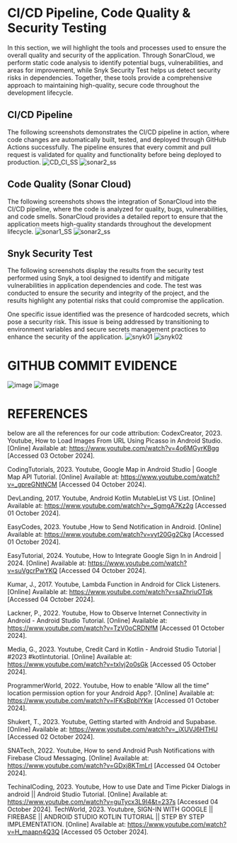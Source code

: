 # CI/CD Pipeline, Code Quality & Security Testing
In this section, we will highlight the tools and processes used to ensure the overall quality and security of the application. Through SonarCloud, we perform static code analysis to identify potential bugs, vulnerabilities, and areas for improvement, while Snyk Security Test helps us detect security risks in dependencies. Together, these tools provide a comprehensive approach to maintaining high-quality, secure code throughout the development lifecycle.

## CI/CD Pipeline
The following screenshots demonstrates the CI/CD pipeline in action, where code changes are automatically built, tested, and deployed through GitHub Actions successfully. The pipeline ensures that every commit and pull request is validated for quality and functionality before being deployed to production.
![CD_CI_SS](https://github.com/user-attachments/assets/c0c25a24-26f6-4b3a-a6c7-b5931413261b)
![sonar2_ss](https://github.com/user-attachments/assets/a8fd1d03-4a8c-4902-999e-b8e9b1012ab1)

## Code Quality (Sonar Cloud)
The following screenshots shows the integration of SonarCloud into the CI/CD pipeline, where the code is analyzed for quality, bugs, vulnerabilities, and code smells. SonarCloud provides a detailed report to ensure that the application meets high-quality standards throughout the development lifecycle.
![sonar1_SS](https://github.com/user-attachments/assets/b94efe2e-b605-45fc-b1d6-bf1f7baa2be9)
![sonar2_ss](https://github.com/user-attachments/assets/a8fd1d03-4a8c-4902-999e-b8e9b1012ab1)

## Snyk Security Test
The following screenshots display the results from the security test performed using Snyk, a tool designed to identify and mitigate vulnerabilities in application dependencies and code. The test was conducted to ensure the security and integrity of the project, and the results highlight any potential risks that could compromise the application.

One specific issue identified was the presence of hardcoded secrets, which pose a security risk. This issue is being addressed by transitioning to environment variables and secure secrets management practices to enhance the security of the application.
![snyk01](https://github.com/user-attachments/assets/5adb8fcc-20cd-4fd3-bb42-1da8207fbf07)
![snyk02](https://github.com/user-attachments/assets/f3cf3866-d989-414b-a927-68624e765139)

# GITHUB COMMIT EVIDENCE
![image](https://github.com/user-attachments/assets/c66ca8d6-ea66-4541-9c25-7b36cd48fe73)
![image](https://github.com/user-attachments/assets/05d3522a-57e1-454c-950f-031f31657078)



# REFERENCES 
below are all the references for our code attribution:
CodexCreator, 2023. Youtube, How to Load Images From URL Using Picasso in Android Studio. [Online] 
Available at: https://www.youtube.com/watch?v=4o6MGyrKBgg
[Accessed 03 October 2024].

CodingTutorials, 2023. Youtube, Google Map in Android Studio | Google Map API Tutorial. [Online] 
Available at: https://www.youtube.com/watch?v=_gpreGNtNCM
[Accessed 04 October 2024].

DevLanding, 2017. Youtube, Android Kotlin MutableList VS List. [Online] 
Available at: https://www.youtube.com/watch?v=_SgmgA7Kz2g
[Accessed 01 October 2024].

EasyCodes, 2023. Youtube ,How to Send Notification in Android. [Online] 
Available at: https://www.youtube.com/watch?v=vyt20Gg2Ckg
[Accessed 01 October 2024].

EasyTutorial, 2024. Youtube, How to Integrate Google Sign In in Android | 2024. [Online] 
Available at: https://www.youtube.com/watch?v=suVgcrPwYKQ
[Accessed 04 October 2024].

Kumar, J., 2017. Youtube, Lambda Function in Android for Click Listeners. [Online] 
Available at: https://www.youtube.com/watch?v=saZhriuOTqk
[Accessed 04 October 2024].

Lackner, P., 2022. Youtube, How to Observe Internet Connectivity in Android - Android Studio Tutorial. [Online] 
Available at: https://www.youtube.com/watch?v=TzV0oCRDNfM
[Accessed 01 October 2024].

Media, G., 2023. Youtube, Credit Card in Kotlin - Android Studio Tutorial | #2023 #kotlintutorial. [Online] 
Available at: https://www.youtube.com/watch?v=txlvj2o0sGk
[Accessed 05 October 2024].

ProgrammerWorld, 2022. Youtube, How to enable “Allow all the time” location permission option for your Android App?. [Online] 
Available at: https://www.youtube.com/watch?v=IFKsBpblYKw
[Accessed 01 October 2024].

Shukert, T., 2023. Youtube, Getting started with Android and Supabase. [Online] 
Available at: https://www.youtube.com/watch?v=_iXUVJ6HTHU
[Accessed 02 October 2024].

SNATech, 2022. Youtube, How to send Android Push Notifications with Firebase Cloud Messaging. [Online] 
Available at: https://www.youtube.com/watch?v=GDxj8KTmLrI
[Accessed 04 October 2024].

TechinalCoding, 2023. Youtube, How to use Date and Time Picker Dialogs in android || Android Studio Tutorial. [Online] 
Available at: https://www.youtube.com/watch?v=guTycx3L9I4&t=237s
[Accessed 04 October 2024].
TechWorld, 2023. Youtubre, SIGN-IN WITH GOOGLE || FIREBASE || ANDROID STUDIO KOTLIN TUTORIAL || STEP BY STEP IMPLEMENTATION. [Online] 
Available at: https://www.youtube.com/watch?v=H_maapn4Q3Q
[Accessed 05 October 2024].

